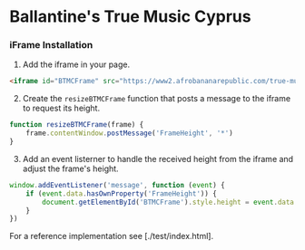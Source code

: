 # Ballantine's True Music Cyprus

### iFrame Installation

1. Add the iframe in your page.

```html
<iframe id="BTMCFrame" src="https://www2.afrobananarepublic.com/true-music" onload="resizeBTMCFrame(this)"></iframe>
```

2. Create the `resizeBTMCFrame` function that posts a message to the iframe to request its height.

```js
function resizeBTMCFrame(frame) {
    frame.contentWindow.postMessage('FrameHeight', '*')
}
```

3. Add an event listerner to handle the received height from the iframe and adjust the frame's height.

```js
window.addEventListener('message', function (event) {
    if (event.data.hasOwnProperty('FrameHeight')) {
        document.getElementById('BTMCFrame').style.height = event.data.FrameHeight + 'px'
    }
})
```

For a reference implementation see [./test/index.html].
